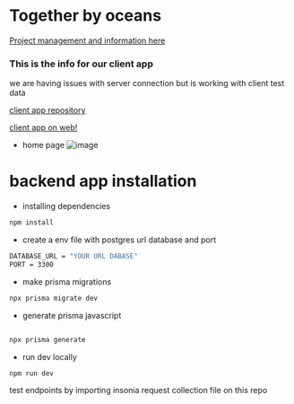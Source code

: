 

# Together by oceans

[Project management and information here](https://github.com/AndreaAnastacio/HackTheOcean/tree/main)


### This is the info for our client app

we are having issues with server connection but is working with client test data

[client app repository](https://github.com/MauroMontan/ocean-frontend-app) 

[client app on web!](https://thankful-dune-0bf88f210.1.azurestaticapps.net/)

- home page 
![image](https://user-images.githubusercontent.com/68311575/168500208-eab646b0-e7ea-475f-b698-4edf9df487ad.png)


# backend app installation 

- installing dependencies 

```bash
npm install
```

- create a env file with postgres url database and port

```bash
DATABASE_URL = "YOUR URL DABASE"
PORT = 3300
```

- make prisma migrations

```bash
npx prisma migrate dev
```

- generate prisma javascript 
```bash

npx prisma generate
```

- run dev locally

```bash
npm run dev
```

test endpoints by importing insonia request collection file on this repo




